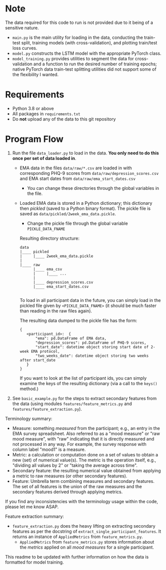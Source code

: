 # Note
The data required for this code to run is not provided due to it being of a sensitive nature.
* `main.py` is the main utility for loading in the data, conducting the train-test split, training models (with cross-validation), and plotting train/test loss curves.
* `model.py` constructs the LSTM model with the appropriate PyTorch class.
* `model_training.py` provides utilities to segment the data for cross-validation and a function to run the desired number of training epochs; native PyTorch data train-test splitting utilities did not support some of the flexibility I wanted.

# Requirements

+ Python 3.8 or above
+ All packages in `requirements.txt`
+ Do **not** upload any of the data to this git repository

# Program Flow

1. Run the file `data_loader.py` to load in the data. **You only need to do this once per set of data loaded in**.
   * EMA data in the files `data/raw/*.csv` are loaded in with corresponding PHQ-9 scores from `data/raw/depression_scores.csv` and EMA start dates from `data/raw/ema_start_dates.csv`
     * You can change these directories through the global variables in the file.
   * Loaded EMA data is stored in a Python dictionary; this dictionary then _pickled_ (saved to a Python binary format). The pickle file is saved as `data/pickled/2week_ema_data.pickle`.
      * Change the pickle file through the global variable `PICKLE_DATA_FNAME`
   
      Resulting directory structure:
      ```
      data
      |____ pickled
      |     |____ 2week_ema_data.pickle
      |
      |____ raw
            |____ ema_csv
            |     |____ ...
            |
            |____ depression_scores.csv
            |____ ema_start_dates.csv
            
      ```
  
      To load in all participant data in the future, you can simply load in the pickled file given by `<PICKLE_DATA_FNAME>` (it should be much faster than reading in the raw files again). 
     
      The resulting data dumped to the pickle file has the form:
      
      ```
      {
         <participant_id>:  {
             "ema": pd.DataFrame of EMA data,
             "depression_scores": pd.DataFrame of PHQ-9 scores,
             "start_date": datetime object storing start date of 2-week EMA protocol,
             "two_weeks_date": datetime object storing two weeks after start_date 
         }
      }
      ```
     If you want to look at the list of participant ids, you can simply examine the keys of the resulting dictionary (via a call to the `keys()` method.)
2. See `basic_example.py` for the steps to extract secondary features from the data (using modules `features/feature_metrics.py` and `features/feature_extraction.py`).

Terminology summary:

+ Measure: something _measured_ from the participant; e.g., an entry in the EMA survey spreadsheet. Also referred to as a "mood measure" or "raw mood measure", with "raw" indicating that it is directly measured and not processed in any way. For example, the survey response with column label "mood1" is a measure. 
+ Metric: a calculation or computation done on a set of values to obtain a new (set) of numerical value(s). The metric is the operation itself, e.g., "dividing all values by 2" or "taking the average across time".
+ Secondary feature: the resulting numerical value obtained from applying a metric to raw measures (or other secondary features).
+ Feature: Umbrella term combining measures and secondary features. The set of all features is the union of the raw measures and the secondary features derived through applying metrics.

If you find any inconsistencies with the terminology usage within the code, please let me know ASAP.

Feature extraction summary:

+ `feature_extraction.py` does the heavy lifting on extracting secondary features as per the docstring of `extract_single_participant_features`. It returns an instance of `AppliedMetrics` from `feature_metrics.py`.
    + `AppliedMetrics` from `feature_metrics.py` stores information about the _metrics_ applied on all _mood measures_ for a single participant.

This readme to be updated with further information on how the data is formatted for model training.




